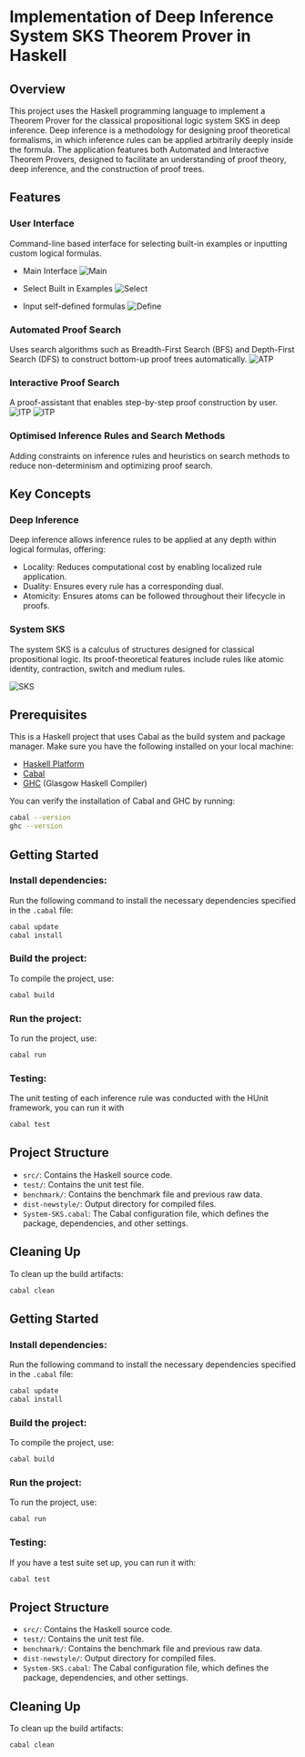
# Implementation of Deep Inference System SKS Theorem Prover in Haskell

## Overview
This project uses the Haskell programming language to implement a Theorem Prover for the classical propositional logic system SKS in deep inference. Deep inference is a methodology for designing proof theoretical formalisms, in which inference rules can be applied arbitrarily deeply inside the formula. The application features both Automated and Interactive Theorem Provers, designed to facilitate an understanding of proof theory, deep inference, and the construction of proof trees.

## Features

### User Interface
Command-line based interface for selecting built-in examples or inputting custom logical formulas.

- Main Interface
![Main](images/Main.png)

- Select Built in Examples 
![Select](images/selectex.png)

- Input self-defined formulas
![Define](images/defineown.png)


### Automated Proof Search
Uses search algorithms such as Breadth-First Search (BFS) and Depth-First Search (DFS) to construct bottom-up proof trees automatically.
![ATP](images/ATP.png)

### Interactive Proof Search 
A proof-assistant that enables step-by-step proof construction by user.
![ITP](images/ITP.png)
![ITP](images/ITP3.png)

### Optimised Inference Rules and Search Methods
Adding constraints on inference rules and heuristics on search methods to reduce non-determinism and optimizing proof search.

## Key Concepts

### Deep Inference
Deep inference allows inference rules to be applied at any depth within logical formulas, offering:
- Locality: Reduces computational cost by enabling localized rule application.
- Duality: Ensures every rule has a corresponding dual.
- Atomicity: Ensures atoms can be followed throughout their lifecycle in proofs.

### System SKS
The system SKS is a calculus of structures designed for classical propositional logic. Its proof-theoretical features include rules like atomic identity, contraction, switch and medium rules.

![SKS](images/SKS.png)


## Prerequisites

This is a Haskell project that uses Cabal as the build system and package manager. Make sure you have the following installed on your local machine:

- [Haskell Platform](https://www.haskell.org/platform/)
- [Cabal](https://www.haskell.org/cabal/)
- [GHC](https://www.haskell.org/ghc/) (Glasgow Haskell Compiler)

You can verify the installation of Cabal and GHC by running:

```bash
cabal --version
ghc --version
```

## Getting Started
### Install dependencies:

Run the following command to install the necessary dependencies specified in the `.cabal` file:
```bash
cabal update
cabal install
```

### Build the project:

To compile the project, use:
```bash
cabal build
```

### Run the project:

To run the project, use:
```bash
cabal run
```

### Testing:
The unit testing of each inference rule was conducted with the HUnit framework, you can run it with
```bash
cabal test
```

## Project Structure

- `src/`: Contains the Haskell source code.
- `test/`: Contains the unit test file.
- `benchmark/`: Contains the benchmark file and previous raw data.
- `dist-newstyle/`: Output directory for compiled files.
- `System-SKS.cabal`: The Cabal configuration file, which defines the package, dependencies, and other settings.

## Cleaning Up

To clean up the build artifacts:

```bash
cabal clean
```

## Getting Started


### Install dependencies:

Run the following command to install the necessary dependencies specified in the `.cabal` file:

```bash
cabal update
cabal install
```

### Build the project:

To compile the project, use:

```bash
cabal build
```

### Run the project:

To run the project, use:

```bash
cabal run
```

### Testing:

If you have a test suite set up, you can run it with:

```bash
cabal test
```

## Project Structure

- `src/`: Contains the Haskell source code.
- `test/`: Contains the unit test file.
- `benchmark/`: Contains the benchmark file and previous raw data.
- `dist-newstyle/`: Output directory for compiled files.
- `System-SKS.cabal`: The Cabal configuration file, which defines the package, dependencies, and other settings.

## Cleaning Up

To clean up the build artifacts:

```bash
cabal clean
```